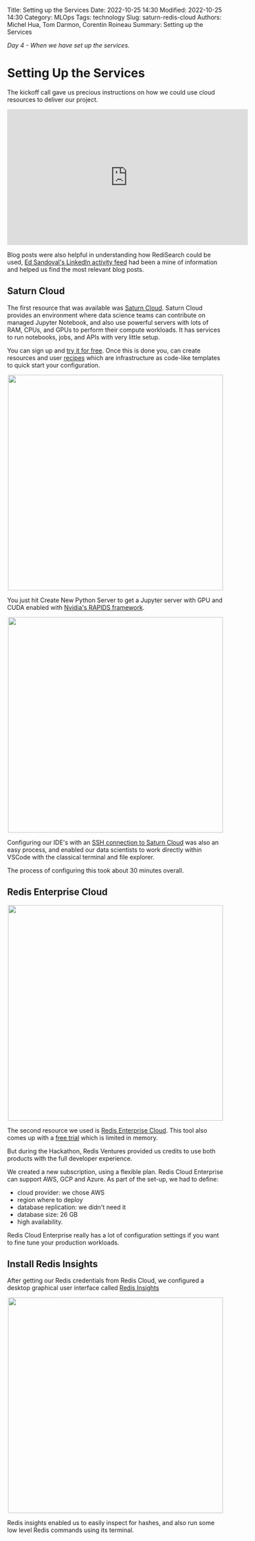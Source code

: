 Title: Setting up the Services
Date: 2022-10-25 14:30
Modified: 2022-10-25 14:30
Category: MLOps
Tags: technology
Slug: saturn-redis-cloud
Authors: Michel Hua, Tom Darmon, Corentin Roineau
Summary: Setting up the Services

_Day 4 - When we have set up the services._

# Setting Up the Services

The kickoff call gave us precious instructions on how we could use cloud resources to deliver our project.

<iframe width="560" height="315" src="https://www.youtube.com/embed/uS9ZGi8RyPM" title="YouTube video player" frameborder="0" allow="accelerometer; autoplay; clipboard-write; encrypted-media; gyroscope; picture-in-picture" allowfullscreen></iframe>

Blog posts were also helpful in understanding how RediSearch could be used, [Ed Sandoval's LinkedIn activity feed](https://www.linkedin.com/in/edsandovaluk/) had been a mine of information and helped us find the most relevant blog posts.

## Saturn Cloud

The first resource that was available was [Saturn Cloud](https://saturncloud.io). Saturn Cloud provides an environment where data science teams can contribute on managed Jupyter Notebook, and also use powerful servers with lots of RAM, CPUs, and GPUs to perform their compute workloads. It has services to run notebooks, jobs, and APIs with very little setup.

You can sign up and [try it for free](https://app.community.saturnenterprise.io/auth/hosted-registration). Once this is done you, can create resources and user [recipes](https://saturncloud.io/docs/using-saturn-cloud/recipes/) which are infrastructure as code-like templates to quick start your configuration.

<div align="center">
    <img src="{static}/images/configure_saturn.png" width=500>
</div>

You just hit Create New Python Server to get a Jupyter server with GPU and CUDA enabled with [Nvidia's RAPIDS framework](https://developer.nvidia.com/rapids).

<div align="center">
    <img src="{static}/images/configure_saturn2.png" width=500>
</div>

Configuring our IDE's with an [SSH connection to Saturn Cloud](https://saturncloud.io/docs/using-saturn-cloud/ide_ssh/) was also an easy process, and enabled our data scientists to work directly within VSCode with the classical terminal and file explorer.

The process of configuring this took about 30 minutes overall.

## Redis Enterprise Cloud

<div align="center">
    <img src="{static}/images/configure_redis.png" width=500>
</div>

The second resource we used is [Redis Enterprise Cloud](https://redis.com/redis-enterprise-cloud/overview/). This tool also comes up with a [free trial](https://redis.com/try-free/) which is limited in memory.

But during the Hackathon, Redis Ventures provided us credits to use both products with the full developer experience.

We created a new subscription, using a flexible plan. Redis Cloud Enterprise can support AWS, GCP and Azure. As part of the set-up, we had to define:
- cloud provider: we chose AWS
- region where to deploy
- database replication: we didn't need it
- database size: 26 GB
- high availability.

Redis Cloud Enterprise really has a lot of configuration settings if you want to fine tune your production workloads.

## Install Redis Insights

After getting our Redis credentials from Redis Cloud, we configured a desktop graphical user interface called [Redis Insights](https://redis.com/redis-enterprise/redis-insight/)

<div align="center">
    <img src="{static}/images/redis_insights.png" width=500>
</div>

Redis insights enabled us to easily inspect for hashes, and also run some low level Redis commands using its terminal.
